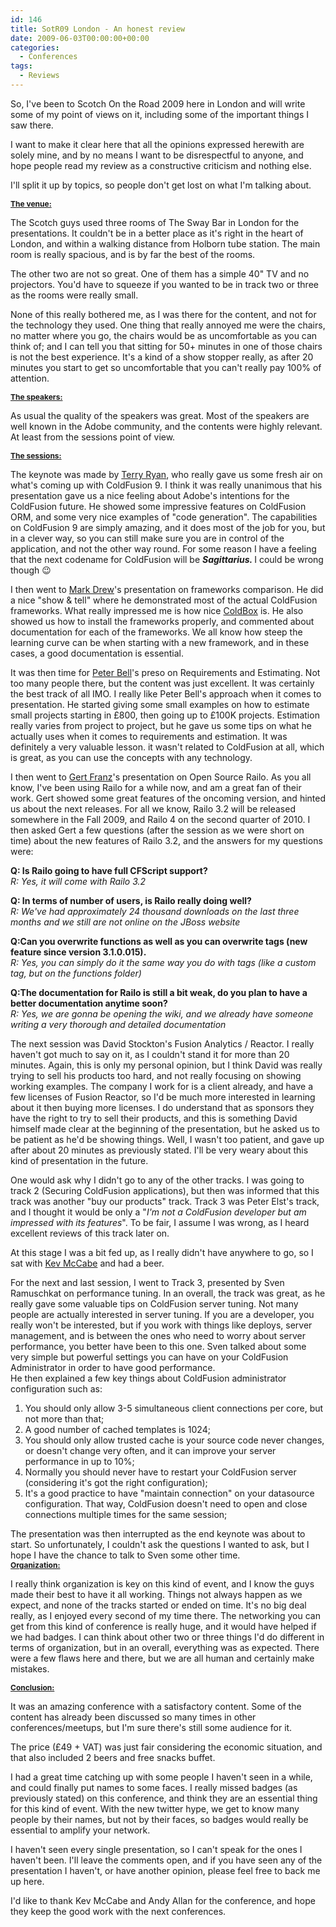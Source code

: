 ```yaml
---
id: 146
title: SotR09 London - An honest review
date: 2009-06-03T00:00:00+00:00
categories:
  - Conferences
tags:
  - Reviews
---
```

So, I've been to Scotch On the Road 2009 here in London and will write some of my point of views on it, including some of the important things I saw there.
  
I want to make it clear here that all the opinions expressed herewith are solely mine, and by no means I want to be disrespectful to anyone, and hope people read my review as a constructive criticism and nothing else.
  
I'll split it up by topics, so people don't get lost on what I'm talking about.
  
<span style="font-size: 12px; font-weight: bold;"><span style="text-decoration: underline;">The venue:</span></span>
  
The Scotch guys used three rooms of The Sway Bar in London for the presentations. It couldn't be in a better place as it's right in the heart of London, and within a walking distance from Holborn tube station. The main room is really spacious, and is by far the best of the rooms. 

The other two are not so great. One of them has a simple 40" TV and no projectors. You'd have to squeeze if you wanted to be in track two or three as the rooms were really small.

None of this really bothered me, as I was there for the content, and not for the technology they used. One thing that really annoyed me were the chairs, no matter where you go, the chairs would be as uncomfortable as you can think of; and I can tell you that sitting for 50+ minutes in one of those chairs is not the best experience. It's a kind of a show stopper really, as after 20 minutes you start to get so uncomfortable that you can't really pay 100% of attention.
  
<span style="font-size: 12px; font-weight: bold;"><span style="text-decoration: underline;">The speakers:</span></span>
  
As usual the quality of the speakers was great. Most of the speakers are well known in the Adobe community, and the contents were highly relevant. At least from the sessions point of view.
  
<span style="font-size: 12px; font-weight: bold;"><span style="text-decoration: underline;">The sessions:</span></span>
  
The keynote was made by <a title="Terry Ryan" href="http://www.terrenceryan.com" target="_blank">Terry Ryan</a>, who really gave us some fresh air on what's coming up with ColdFusion 9. I think it was really unanimous that his presentation gave us a nice feeling about Adobe's intentions for the ColdFusion future. He showed some impressive features on ColdFusion ORM, and some very nice examples of "code generation". The capabilities on ColdFusion 9 are simply amazing, and it does most of the job for you, but in a clever way, so you can still make sure you are in control of the application, and not the other way round. For some reason I have a feeling that the next codename for ColdFusion will be <span style="font-style: italic;"><span style="font-weight: bold;">Sagittarius. <span style="font-style: normal;"><span style="font-weight: normal;">I</span></span><span style="font-style: normal;"><span style="font-weight: normal;"> could be wrong though 😉</span></span></span></span>
  
I then went to <a title="Mark drew" href="http://www.markdrew.co.uk/blog/" target="_blank">Mark Drew</a>'s presentation on frameworks comparison. He did a nice "show & tell" where he demonstrated most of the actual ColdFusion frameworks. What really impressed me is how nice <a title="ColdBox" href="http://www.coldbox.org/" target="_blank">ColdBox</a> is. He also showed us how to install the frameworks properly, and commented about documentation for each of the frameworks. We all know how steep the learning curve can be when starting with a new framework, and in these cases, a good documentation is essential.
  
It was then time for <a title="Peter Bell" href="http://www.pbell.com/" target="_blank" class="broken_link">Peter Bell</a>'s preso on Requirements and Estimating. Not too many people there, but the content was just excellent. It was certainly the best track of all IMO. I really like Peter Bell's approach when it comes to presentation. He started giving some small examples on how to estimate small projects starting in £800, then going up to £100K projects. Estimation really varies from project to project, but he gave us some tips on what he actually uses when it comes to requirements and estimation. It was definitely a very valuable lesson. it wasn't related to ColdFusion at all, which is great, as you can use the concepts with any technology.
  
I then went to <a title="Gert Franz" href="http://www.getrailo.org/" target="_blank">Gert Franz</a>'s presentation on Open Source Railo. As you all know, I've been using Railo for a while now, and am a great fan of their work. Gert showed some great features of the oncoming version, and hinted us about the next releases. For all we know, Railo 3.2 will be released somewhere in the Fall 2009, and Railo 4 on the second quarter of 2010. I then asked Gert a few questions (after the session as we were short on time) about the new features of Railo 3.2, and the answers for my questions were:
  
<span style="font-weight: bold;">Q: Is Railo going to have full CFScript support?<br /><span style="font-weight: normal;"><span style="font-style: italic;">R: Yes, it will come with Railo 3.2</span></span></span>
  
<span style="font-weight: bold;">Q: In terms of number of users, is Railo really doing well?</span>  
<span style="font-style: italic;">R: We've had approximately 24 thousand downloads on the last three months and we still are not online on the JBoss website</span>
  
<span style="font-weight: bold;">Q:Can you overwrite functions as well as you can overwrite tags (new feature since version 3.1.0.015).</span>  
<span style="font-style: italic;">R: Yes, you can simply do it the same way you do with tags (like a custom tag, but on the functions folder)</span>
  
<span style="font-weight: bold;">Q:The documentation for Railo is still a bit weak, do you plan to have a better documentation anytime soon?</span>  
<span style="font-style: italic;">R: Yes, we are gonna be opening the wiki, and we already have someone writing a very thorough and detailed documentation</span>
  
The next session was David Stockton's Fusion Analytics / Reactor. I really haven't got much to say on it, as I couldn't stand it for more than 20 minutes. Again, this is only my personal opinion, but I think David was really trying to sell his products too hard, and not really focusing on showing working examples. The company I work for is a client already, and have a few licenses of Fusion Reactor, so I'd be much more interested in learning about it then buying more licenses. I do understand that as sponsors they have the right to try to sell their products, and this is something David himself made clear at the beginning of the presentation, but he asked us to be patient as he'd be showing things. Well, I wasn't too patient, and gave up after about 20 minutes as previously stated. I'll be very weary about this kind of presentation in the future.
  
One would ask why I didn't go to any of the other tracks. I was going to track 2 (Securing ColdFusion applications), but then was informed that this track was another "buy our products" track. Track 3 was Peter Elst's track, and I thought it would be only a "<span style="font-style: italic;">I'm not a ColdFusion developer but am impressed with its features</span>". To be fair, I assume I was wrong, as I heard excellent reviews of this track later on.
  
At this stage I was a bit fed up, as I really didn't have anywhere to go, so I sat with <a href="http://inner-rhythm.co.uk/blog/" target="_blank" class="broken_link">Kev McCabe</a> and had a beer.
  
For the next and last session, I went to Track 3, presented by Sven Ramuschkat on performance tuning. In an overall, the track was great, as he really gave some valuable tips on ColdFusion server tuning. Not many people are actually interested in server tuning. If you are a developer, you really won't be interested, but if you work with things like deploys, server management, and is between the ones who need to worry about server performance, you better have been to this one. Sven talked about some very simple but powerful settings you can have on your ColdFusion Administrator in order to have good performance.  
He then explained a few key things about ColdFusion administrator configuration such as:

  1. You should only allow 3-5 simultaneous client connections per core, but not more than that;
  2. A good number of cached templates is 1024;
  3. You should only allow trusted cache is your source code never changes, or doesn't change very often, and it can improve your server performance in up to 10%;
  4. Normally you should never have to restart your ColdFusion server (considering it's got the right configuration);
  5. It's a good practice to have "maintain connection" on your datasource configuration. That way, ColdFusion doesn't need to open and close connections multiple times for the same session;

<div>
  The presentation was then interrupted as the end keynote was about to start. So unfortunately, I couldn't ask the questions I wanted to ask, but I hope I have the chance to talk to Sven some other time.
</div>

<div>
</div>

<div>
  <span style="font-size: 12px; font-weight: bold;"><span style="text-decoration: underline;">Organization:</span></span>
</div>

I really think organization is key on this kind of event, and I know the guys made their best to have it all working. Things not always happen as we expect, and none of the tracks started or ended on time. It's no big deal really, as I enjoyed every second of my time there. The networking you can get from this kind of conference is really huge, and it would have helped if we had badges. I can think about other two or three things I'd do different in terms of organization, but in an overall, everything was as expected. There were a few flaws here and there, but we are all human and certainly make mistakes.
  
<span style="font-size: 12px; font-weight: bold;"><span style="text-decoration: underline;">Conclusion:</span></span>
  
It was an amazing conference with a satisfactory content. Some of the content has already been discussed so many times in other conferences/meetups, but I'm sure there's still some audience for it.
  
The price (£49 + VAT) was just fair considering the economic situation, and that also included 2 beers and free snacks buffet.
  
I had a great time catching up with some people I haven't seen in a while, and could finally put names to some faces. I really missed badges (as previously stated) on this conference, and think they are an essential thing for this kind of event. With the new twitter hype, we get to know many people by their names, but not by their faces, so badges would really be essential to amplify your network.
  
I haven't seen every single presentation, so I can't speak for the ones I haven't been. I'll leave the comments open, and if you have seen any of the presentation I haven't, or have another opinion, please feel free to back me up here.
  
I'd like to thank Kev McCabe and Andy Allan for the conference, and hope they keep the good work with the next conferences.
